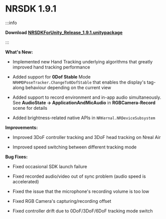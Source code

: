 # NRSDK 1.9.1

:::info

**Download** [**NRSDKForUnity_Release_1.9.1.unitypackage**](https://public-resource.xreal.com/download/NRSDKForUnity_Release_1.9.1/NRSDKForUnity_Release_1.9.1.unitypackage)

:::

**What's New:**


- Implemented new Hand Tracking underlying algorithms that greatly improved hand tracking performance


- Added support for **0Dof Stable** Mode `NRHMDPoseTracker.ChangeTo0DofStable` that enables the display's tag-along behaviour depending on the current view


- Added support to record environment and in-app audio simultaneously. See **AudioState -> ApplicationAndMicAudio** in **RGBCamera-Record** scene for details


- Added brightness-related native APIs in `NRKernal.NRDeviceSubsystem`

**Improvements:**


- Improved 3DoF controller tracking and 3DoF head tracking on Nreal Air


- Improved speed switching between different tracking mode

**Bug Fixes:**


- Fixed occasional SDK launch failure


- Fixed recorded audio/video out of sync problem (audio speed is accelerated)


- Fixed the issue that the microphone's recording volume is too low


- Fixed RGB Camera's capturing/recording offset


- Fixed controller drift due to 0DoF/3DoF/6DoF tracking mode switch
